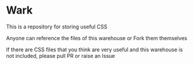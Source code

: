 # Wark

This is a repository for storing useful CSS

Anyone can reference the files of this warehouse or Fork them themselves

If there are CSS files that you think are very useful and this warehouse is not included, please pull PR or raise an Issue